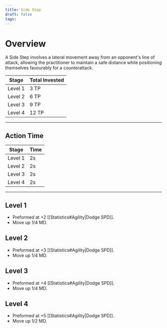 ```yaml
---
title: Side Step
draft: false
tags:
---
```


# Overview
A Side Step involves a lateral movement away from an opponent's line of attack, allowing the practitioner to maintain a safe distance while positioning themselves favourably for a counterattack.

| Stage   | Total Invested |
| ------- | -------------- |
| Level 1 | 3 TP           |
| Level 2 | 6 TP           |
| Level 3 | 9 TP           |
| Level 4 | 12 TP          |

---
## Action Time 

| Stage   | Time |
| ------- | ---- |
| Level 1 | 2s   |
| Level 2 | 2s   |
| Level 3 | 2s   |
| Level 4 | 2s   |

---

## Level 1

- Preformed at +2 [[Statistics#Agility|Dodge SPD]].
- Move up 1/4 MD.

## Level 2

- Preformed at +3 [[Statistics#Agility|Dodge SPD]].
- Move up 1/4 MD.

## Level 3

- Preformed at +4 [[Statistics#Agility|Dodge SPD]].
- Move up 1/4 MD.

## Level 4

- Preformed at +5 [[Statistics#Agility|Dodge SPD]].
- Move up 1/2 MD.
